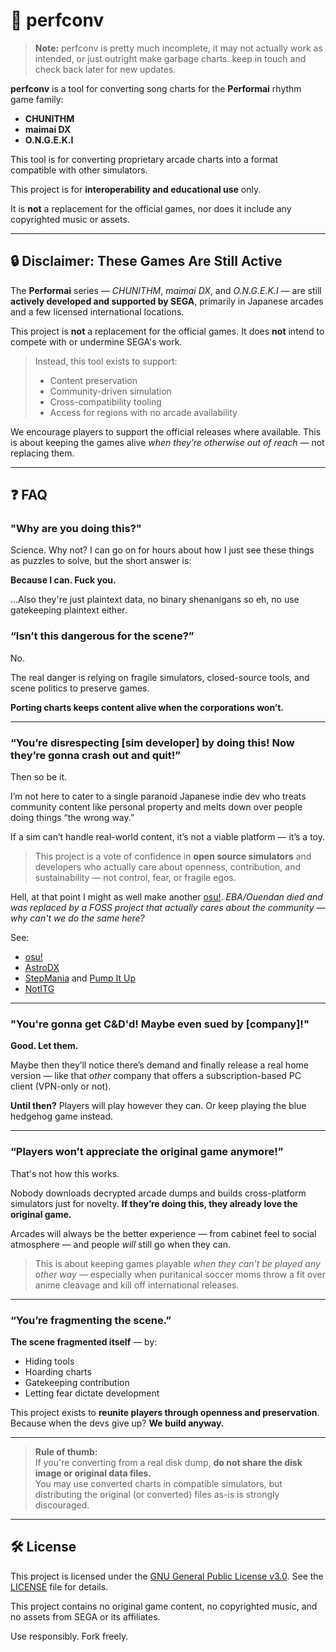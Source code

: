 # 🎼 perfconv

> **Note:**
> perfconv is pretty much incomplete, it may not actually work as intended, or just outright make garbage charts.
> keep in touch and check back later for new updates.

**perfconv** is a tool for converting song charts for the **Performai** rhythm game family:

- **CHUNITHM**
- **maimai DX**
- **O.N.G.E.K.I**

This tool is for converting proprietary arcade charts into a format compatible with other simulators.

This project is for **interoperability and educational use** only.

It is **not** a replacement for the official games, nor does it include any copyrighted music or assets.

---

## 🔒 Disclaimer: These Games Are Still Active

The **Performai** series — _CHUNITHM_, _maimai DX_, and _O.N.G.E.K.I_ — are still **actively developed and supported by SEGA**, primarily in Japanese arcades and a few licensed international locations.

This project is **not** a replacement for the official games.
It does **not** intend to compete with or undermine SEGA's work.

> Instead, this tool exists to support:
>
> - Content preservation
> - Community-driven simulation
> - Cross-compatibility tooling
> - Access for regions with no arcade availability

We encourage players to support the official releases where available.
This is about keeping the games alive _when they’re otherwise out of reach_ — not replacing them.

---

## ❓ FAQ

### "Why are you doing this?"

Science. Why not? I can go on for hours about how I just see these things as puzzles to solve, but the short answer is:

**Because I can. Fuck you.**

...Also they're just plaintext data, no binary shenanigans so eh, no use gatekeeping plaintext either.

### “Isn’t this dangerous for the scene?”

No.

The real danger is relying on fragile simulators, closed-source tools, and scene politics to preserve games.

**Porting charts keeps content alive when the corporations won’t.**

---

### “You’re disrespecting \[sim developer\] by doing this! Now they’re gonna crash out and quit!”

Then so be it.

I’m not here to cater to a single paranoid Japanese indie dev who treats community content like personal property and melts down over people doing things “the wrong way.”

If a sim can’t handle real-world content, it’s not a viable platform — it’s a toy.

> This project is a vote of confidence in **open source simulators** and developers who actually care about openness, contribution, and sustainability — not control, fear, or fragile egos.

Hell, at that point I might as well make another [osu!](https://osu.ppy.sh/).
_EBA/Ouendan died and was replaced by a FOSS project that actually cares about the community — why can't we do the same here?_

See:

- [osu!](https://osu.ppy.sh/)
- [AstroDX](https://github.com/2394425147/astrodx)
- [StepMania](https://www.stepmania.com/) and [Pump It Up](<https://en.wikipedia.org/wiki/Pump_It_Up_(video_game_series)>)
- [NotITG](https://www.noti.tg/)

---

### "You're gonna get C&D'd! Maybe even sued by \[company\]!"

**Good. Let them.**

Maybe then they’ll notice there’s demand and finally release a real home version — like that _other_ company that offers a subscription-based PC client (VPN-only or not).

**Until then?**
Players will play however they can. Or keep playing the blue hedgehog game instead.

---

### “Players won’t appreciate the original game anymore!”

That's not how this works.

Nobody downloads decrypted arcade dumps and builds cross-platform simulators just for novelty.
**If they’re doing this, they already love the original game.**

Arcades will always be the better experience — from cabinet feel to social atmosphere — and people _will_ still go when they can.

> This is about keeping games playable _when they can’t be played any other way_ —
> especially when puritanical soccer moms throw a fit over anime cleavage and kill off international releases.

---

### “You’re fragmenting the scene.”

**The scene fragmented itself** — by:

- Hiding tools
- Hoarding charts
- Gatekeeping contribution
- Letting fear dictate development

This project exists to **reunite players through openness and preservation**.
Because when the devs give up?
**We build anyway.**

---

> **Rule of thumb:**  
> If you're converting from a real disk dump, **do not share the disk image or original data files.**  
> You may use converted charts in compatible simulators, but distributing the original (or converted) files as-is is strongly discouraged.

---

## 🛠 License

This project is licensed under the [GNU General Public License v3.0](https://www.gnu.org/licenses/gpl-3.0.en.html). See the [LICENSE](./LICENSE) file for details.

This project contains no original game content, no copyrighted music, and no assets from SEGA or its affiliates.

Use responsibly. Fork freely.

